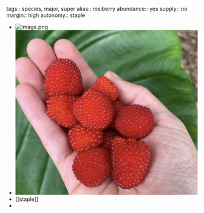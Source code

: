 tags:: species, major, super
alias:: rosiberry
abundance:: yes
supply:: no
margin:: high
autonomy:: staple

- ![image.png](../assets/image_1746404947326_0.png)
- ![image.png](../assets/image_1746404972908_0.png)
- [[staple]]
-